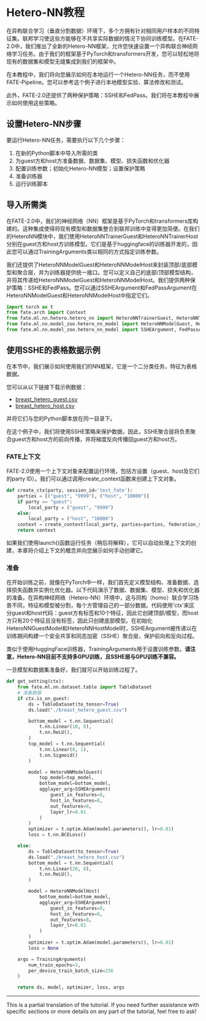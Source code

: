 # Hetero-NN教程

在异构联合学习（垂直分割数据）环境下，多个方拥有针对相同用户样本的不同特征集。联邦学习使这些方能够在不共享实际数据的情况下协同训练模型。在FATE-2.0中，我们推出了全新的Hetero-NN框架，允许您快速设置一个异构联合神经网络学习任务。由于我们的框架基于PyTorch和transformers开发，您可以轻松地将现有的数据集和模型无缝集成到我们的框架中。

在本教程中，我们将向您展示如何在本地运行一个Hetero-NN任务，而不使用FATE-Pipeline。您可以参考这个例子进行本地模型实验、算法修改和测试。

此外，FATE-2.0还提供了两种保护策略：SSHE和FedPass。我们将在本教程中展示如何使用这些策略。

## 设置Hetero-NN步骤

要运行Hetero-NN任务，需要执行以下几个步骤：

1. 在新的Python脚本中导入所需的类
2. 为guest方和host方准备数据、数据集、模型、损失函数和优化器
3. 配置训练参数；初始化Hetero-NN模型；设置保护策略
4. 准备训练器
5. 运行训练脚本

## 导入所需类

在FATE-2.0中，我们的神经网络（NN）框架是基于PyTorch和transformers库构建的。这种集成使得将现有模型和数据集整合到联邦训练中变得更加简便。在我们的HeteroNN模块中，我们使用HeteroNNTrainerGuest和HeteroNNTrainerHost分别在guest方和host方训练模型。它们是基于huggingface的训练器开发的，因此您可以通过TrainingArguments类以相同的方式指定训练参数。

我们还提供了HeteroNNModelGuest和HeteroNNModelHost来封装顶部/底部模型和聚合层，并为训练器提供统一接口。您可以定义自己的底部/顶部模型结构，并将其传递给HeteroNNModelGuest和HeteroNNModelHost。我们提供两种保护策略：SSHE和FedPass。您可以通过SSHEArgument和FedPassArgument在HeteroNNModelGuest和HeteroNNModelHost中指定它们。

```python
import torch as t
from fate.arch import Context
from fate.ml.nn.hetero.hetero_nn import HeteroNNTrainerGuest, HeteroNNTrainerHost, TrainingArguments
from fate.ml.nn.model_zoo.hetero_nn_model import HeteroNNModelGuest, HeteroNNModelHost
from fate.ml.nn.model_zoo.hetero_nn_model import SSHEArgument, FedPassArgument, TopModelStrategyArguments
```

## 使用SSHE的表格数据示例

在本节中，我们展示如何使用我们的NN框架，它是一个二分类任务，特征为表格数据。

您可以从以下链接下载示例数据：

- [breast_hetero_guest.csv]()
- [breast_hetero_host.csv]()

并将它们与您的Python脚本放在同一目录下。

在这个例子中，我们将使用SSHE策略来保护数据，因此，SSHE聚合层将负责聚合guest方和host方的前向传播，并将梯度反向传播回guest方和host方。

### FATE上下文

FATE-2.0使用一个上下文对象来配置运行环境，包括方设置（guest、host及它们的party ID）。我们可以通过调用create_context函数来创建上下文对象。

```python
def create_ctx(party, session_id='test_fate'):
    parties = [("guest", "9999"), ("host", "10000")]
    if party == "guest":
        local_party = ("guest", "9999")
    else:
        local_party = ("host", "10000")
    context = create_context(local_party, parties=parties, federation_session_id=session_id)
    return context
```

如果我们使用launch()函数运行任务（稍后将解释），它可以自动处理上下文的创建，本章将介绍上下文的概念并向您展示如何手动创建它。

### 准备

在开始训练之前，就像在PyTorch中一样，我们首先定义模型结构、准备数据、选择损失函数并实例化优化器。以下代码演示了数据、数据集、模型、损失和优化器的准备。在异构神经网络（Hetero-NN）环境中，这与同构（homo）联合学习场景不同，特征和模型被分割，每个方管理自己的一部分数据。代码使用'ctx'来区分guest和host代码：guest方有标签和10个特征，因此它创建顶部/模型，而host方只有20个特征且没有标签，因此只创建底部模型。在初始化HeteroNNGuestModel和HeteroNNHostModel时，SSHEArgument被传递以在训练期间构建一个安全共享和同态加密（SSHE）聚合层，保护前向和反向过程。

类似于使用HuggingFace训练器，TrainingArguments用于设置训练参数。**请注意，Hetero-NN目前不支持多GPU训练，且SSHE层与GPU训练不兼容。**

一旦模型和数据集准备好，我们就可以开始训练过程了。

```python
def get_setting(ctx):
    from fate.ml.nn.dataset.table import TableDataset
    # 准备数据
    if ctx.is_on_guest:
        ds = TableDataset(to_tensor=True)
        ds.load("./breast_hetero_guest.csv")

        bottom_model = t.nn.Sequential(
            t.nn.Linear(10, 8),
            t.nn.ReLU(),
        )
        top_model = t.nn.Sequential(
            t.nn.Linear(8, 1),
            t.nn.Sigmoid()
        )

        model = HeteroNNModelGuest(
            top_model=top_model,
            bottom_model=bottom_model,
            agglayer_arg=SSHEArgument(
                guest_in_features=8,
                host_in_features=8,
                out_features=8,
                layer_lr=0.01
            )
        )
        optimizer = t.optim.Adam(model.parameters(), lr=0.01)
        loss = t.nn.BCELoss()

    else:
        ds = TableDataset(to_tensor=True)
        ds.load("./breast_hetero_host.csv")
        bottom_model = t.nn.Sequential(
            t.nn.Linear(20, 8),
            t.nn.ReLU(),
        )

        model = HeteroNNModelHost(
            bottom_model=bottom_model,
            agglayer_arg=SSHEArgument(
                guest_in_features=8,
                host_in_features=8,
                out_features=8,
                layer_lr=0.01
            )
        )
        optimizer = t.optim.Adam(model.parameters(), lr=0.01)
        loss = None

    args = TrainingArguments(
        num_train_epochs=3,
        per_device_train_batch_size=256
    )

    return ds, model, optimizer, loss, args
```

---

This is a partial translation of the tutorial. If you need further assistance with specific sections or more details on any part of the tutorial, feel free to ask!
